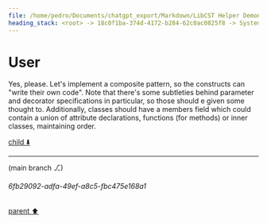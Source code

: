 ```yaml
---
file: /home/pedro/Documents/chatgpt_export/Markdown/LibCST Helper Demonstration.md
heading_stack: <root> -> 18c0f1ba-374d-4172-b284-62c0ac0825f8 -> System -> 28b397c4-d269-4da8-98b4-b7dd276704c0 -> System -> aaa2665f-1e84-4cfd-921d-9a9e022a20dd -> User -> 64222186-7076-4ab1-ac82-a592c46aaf7d -> Assistant -> 0722e61c-10d6-4ddc-8d65-2687e32de790 -> Tool -> eaadfc85-96ad-46b5-890b-9577e8be73ea -> Assistant -> ab2d4700-7b84-4859-b220-f4e5454f730c -> Assistant -> 977264ba-ab27-46ce-828a-8f286e18f2f2 -> Tool -> 1d0d6ff0-c483-49c7-a6d8-5f49f5690cd0 -> Assistant -> b20ee073-a977-4047-ae51-666485745387 -> Assistant -> a0c81de4-0f77-4c57-b61c-4c213824def5 -> Tool -> cffbf75d-737c-40a6-8552-538f2d18a984 -> Assistant -> c40d6097-be50-4173-94ac-45fc87f6089b -> Assistant -> c3a9d57b-390f-4554-b240-97f271752492 -> Tool -> 25c70651-a21d-42c0-81c6-6fc6bdd1a2b6 -> Assistant -> aaa26001-fe0d-47d1-80a8-5546bccf40f5 -> User -> 122a0bdb-60cf-49e8-97de-8056376805ad -> Assistant -> Architecture -> Steps -> aaa22d63-7e3c-4038-ae81-c6da628abe7f -> User
---
```

# User

Yes, please. Let's implement a composite pattern, so the constructs can "write their own code". Note that there's some subtleties behind parameter and decorator specifications in particular, so those should e given some thought to. Additionally, classes should have a members field which could contain a union of attribute declarations, functions (for methods) or inner classes, maintaining order.

[child ⬇️](#6fb29092-adfa-49ef-a8c5-fbc475e168a1)

---

(main branch ⎇)
###### 6fb29092-adfa-49ef-a8c5-fbc475e168a1
[parent ⬆️](#aaa22d63-7e3c-4038-ae81-c6da628abe7f)
